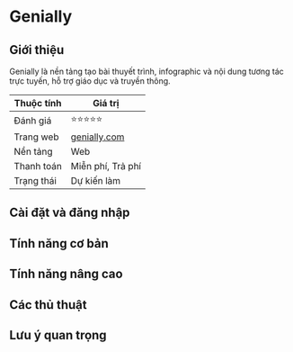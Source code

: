 # Genially

## Giới thiệu

Genially là nền tảng tạo bài thuyết trình, infographic và nội dung tương tác trực tuyến, hỗ trợ giáo dục và truyền thông.

| Thuộc tính         | Giá trị                                  |
|--------------------|------------------------------------------|
| Đánh giá           | ⭐⭐⭐⭐⭐                                   |
| Trang web          | [genially.com](https://genially.com)     |
| Nền tảng           | Web                                     |
| Thanh toán         | Miễn phí, Trả phí                        |
| Trạng thái         | Dự kiến làm                              |

## Cài đặt và đăng nhập

## Tính năng cơ bản

## Tính năng nâng cao

## Các thủ thuật

## Lưu ý quan trọng
